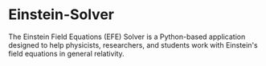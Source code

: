# Einstein-Solver
The Einstein Field Equations (EFE) Solver is a Python-based application designed to help physicists, researchers, and students work with Einstein's field equations in general relativity.
